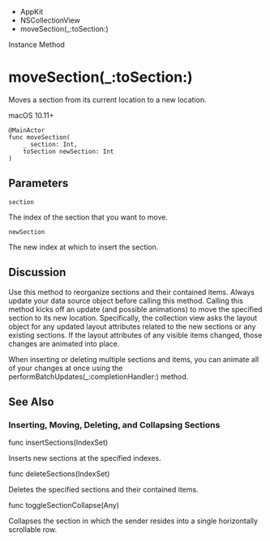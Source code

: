 

- AppKit
- NSCollectionView
-  moveSection(\_:toSection:) 

Instance Method

# moveSection(\_:toSection:)

Moves a section from its current location to a new location.

macOS 10.11+

``` source
@MainActor
func moveSection(
    _ section: Int,
    toSection newSection: Int
)
```

## Parameters 

`section`  

The index of the section that you want to move.

`newSection`  

The new index at which to insert the section.

## Discussion

Use this method to reorganize sections and their contained items. Always update your data source object before calling this method. Calling this method kicks off an update (and possible animations) to move the specified section to its new location. Specifically, the collection view asks the layout object for any updated layout attributes related to the new sections or any existing sections. If the layout attributes of any visible items changed, those changes are animated into place.

When inserting or deleting multiple sections and items, you can animate all of your changes at once using the performBatchUpdates(_:completionHandler:) method.

## See Also

### Inserting, Moving, Deleting, and Collapsing Sections

func insertSections(IndexSet)

Inserts new sections at the specified indexes.

func deleteSections(IndexSet)

Deletes the specified sections and their contained items.

func toggleSectionCollapse(Any)

Collapses the section in which the sender resides into a single horizontally scrollable row.

